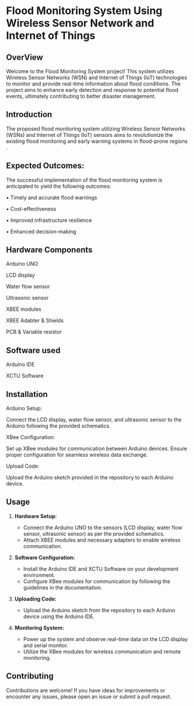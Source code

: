 
# Flood Monitoring System Using Wireless Sensor Network and Internet of Things





## OverView
Welcome to the Flood Monitoring System project! This system utilizes Wireless Sensor Networks (WSN) and Internet of Things (IoT) technologies to monitor and provide real-time information about flood conditions. The project aims to enhance early detection and response to potential flood events, ultimately contributing to better disaster management.
## Introduction
The proposed flood monitoring system utilizing Wireless Sensor Networks (WSNs) and Internet of Things (IoT) sensors aims to revolutionize the existing flood monitoring and early warning systems in flood-prone regions .

##  Expected Outcomes:
The successful implementation of the flood monitoring system is anticipated to yield the 
following outcomes:

• Timely and accurate flood warnings

• Cost-effectiveness

• Improved infrastructure resilience

• Enhanced decision-making
## Hardware Components

Arduino UNO

LCD display

Water flow sensor

Ultrasonic sensor

XBEE modules

XBEE Adabter & Shields

PCB & Variable resistor


## Software used
Arduino IDE

XCTU Software
## Installation
Arduino Setup:

Connect the LCD display, water flow sensor, and ultrasonic sensor to the Arduino following the provided schematics.

XBee Configuration:

Set up XBee modules for communication between Arduino devices. Ensure proper configuration for seamless wireless data exchange.

Upload Code:

Upload the Arduino sketch provided in the repository to each Arduino device.
## Usage
1. **Hardware Setup:**
   - Connect the Arduino UNO to the sensors (LCD display, water flow sensor, ultrasonic sensor) as per the provided schematics.
   - Attach XBEE modules and necessary adapters to enable wireless communication.

2. **Software Configuration:**
   - Install the Arduino IDE and XCTU Software on your development environment.
   - Configure XBee modules for communication by following the guidelines in the documentation.

3. **Uploading Code:**
   - Upload the Arduino sketch from the repository to each Arduino device using the Arduino IDE.

4. **Monitoring System:**
   - Power up the system and observe real-time data on the LCD display and serial monitor.
   - Utilize the XBee modules for wireless communication and remote monitoring.


## Contributing
Contributions are welcome! If you have ideas for improvements or encounter any issues, please open an issue or submit a pull request.
